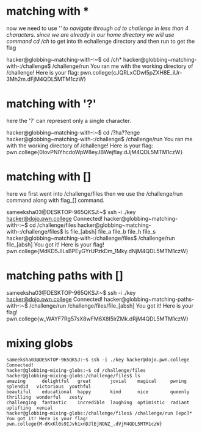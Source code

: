 # matching with *
now we need to use '*' to navigate through cd to challenge in less than 4 characters. since we are already in our home directory we will use command cd /ch* to get into th echallenge directory and then run to get the flag

hacker@globbing~matching-with-:~$ cd /ch*
hacker@globbing~matching-with-:/challenge$ /challenge/run
You ran me with the working directory of /challenge! Here is your flag:
pwn.college{cJQRLxCDwl5pZXH8E_iUr-3Mh2m.dFjM4QDL5MTM1czW}




# matching with '?'
here the '?' can represent only a single character.

hacker@globbing~matching-with-:~$ cd /?ha??enge
hacker@globbing~matching-with-:/challenge$ /challenge/run
You ran me with the working directory of /challenge! Here is your flag:
pwn.college{0IovPNlYhcdoWpW8eyJBWejfIay.dJjM4QDL5MTM1czW}



# matching with []
here we first went into /challenge/files then we use the /challenge/run command along with flag_[] command.


sameeksha03@DESKTOP-965QKSJ:~$  ssh -i ./key hacker@dojo.pwn.college
Connected!
hacker@globbing~matching-with-:~$ cd /challenge/files
hacker@globbing~matching-with-:/challenge/files$ ls file_[absh]
file_a  file_b  file_h  file_s
hacker@globbing~matching-with-:/challenge/files$ /challenge/run file_[absh]
You got it! Here is your flag!
pwn.college{MdKD5JILsBPEyGYrUPzkDm_1Mky.dNjM4QDL5MTM1czW}




# matching paths with []

sameeksha03@DESKTOP-965QKSJ:~$  ssh -i ./key hacker@dojo.pwn.college
Connected!
hacker@globbing~matching-paths-with-:~$ /challenge/run /challenge/files/file_[absh]
You got it! Here is your flag!
pwn.college{w_WAYF7Rg57sX8wFM6X8I5lrZMk.dRjM4QDL5MTM1czW}


# mixing globs

```
sameeksha03@DESKTOP-965QKSJ:~$ ssh -i ./key hacker@dojo.pwn.college
Connected!
hacker@globbing~mixing-globs:~$ cd /challenge/files
hacker@globbing~mixing-globs:/challenge/files$ ls
amazing      delightful   great       jovial    magical     pwning   splendid   victorious  youthful
beautiful    educational  happy       kind      nice        queenly  thrilling  wonderful   zesty
challenging  fantastic    incredible  laughing  optimistic  radiant  uplifting  xenial
hacker@globbing~mixing-globs:/challenge/files$ /challenge/run [epc]*
You got it! Here is your flag!
pwn.college{M-dKxKl0s9IJvh1xnDJlEjNONZ_.dVjM4QDL5MTM1czW}
```
